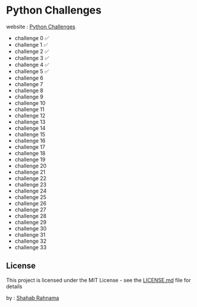 # Python Challenges
website : [Python Challenges](http://www.pythonchallenge.com/)

* challenge 0  ✅ 
* challenge 1  ✅ 
* challenge 2  ✅ 
* challenge 3  ✅ 
* challenge 4  ✅ 
* challenge 5  ✅
* challenge 6
* challenge 7
* challenge 8
* challenge 9
* challenge 10
* challenge 11
* challenge 12
* challenge 13
* challenge 14
* challenge 15
* challenge 16
* challenge 17
* challenge 18
* challenge 19
* challenge 20
* challenge 21
* challenge 22
* challenge 23
* challenge 24
* challenge 25
* challenge 26
* challenge 27
* challenge 28
* challenge 29
* challenge 30
* challenge 31
* challenge 32
* challenge 33

## License

This project is licensed under the MIT License - see the [LICENSE.md](LICENSE.md) file for details



by : [Shahab Rahnama](http://srahnama.ir/)
